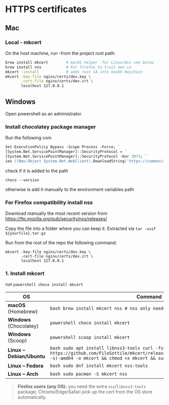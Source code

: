 # HTTPS certificates
## Mac
### Local - mkcert

On the host machine, run -from the project root path:
```sh
brew install mkcert        # macOS helper -for Linux/Win see below
brew install nss           # For firefox to trust own ca
mkcert -install            # adds root CA into macOS Keychain
mkcert -key-file nginx/certs/dev.key \
       -cert-file nginx/certs/dev.crt \
       localhost 127.0.0.1

```

## Windows
Open powershell as an administrator.
### Install chocolatey package manager
Run the following com
```.ps
Set-ExecutionPolicy Bypass -Scope Process -Force; `
[System.Net.ServicePointManager]::SecurityProtocol = `
[System.Net.ServicePointManager]::SecurityProtocol -bor 3072; `
iex ((New-Object System.Net.WebClient).DownloadString('https://community.chocolatey.org/install.ps1'))
```
check if it is added to the path
```
choco --version
```
otherwise is add it manually to the environment variables path 

### For Firefox compatibility install nss
Download manually the most recent version from 
https://ftp.mozilla.org/pub/security/nss/releases/

Copy the file into a folder where you can keep it.
Extracted via `tar -xvzf ${yourfile}.tar.gz`

Run from the root of the repo the following command:
```
mkcert -key-file nginx/certs/dev.key \
       -cert-file nginx/certs/dev.crt \
       localhost 127.0.0.1
```


### 1. Install mkcert
run
```powershell choco install mkcert ```









| OS | Command |
|----|---------|
| **macOS** (Homebrew) | ```bash brew install mkcert nss # nss only needed for Firefox ``` |
| **Windows** (Chocolatey) | ```powershell choco install mkcert ``` |
| **Windows** (Scoop) | ```powershell scoop install mkcert ``` |
| **Linux – Debian/Ubuntu** | ```bash sudo apt install libnss3-tools curl -fsSL https://github.com/FiloSottile/mkcert/releases/latest/download/mkcert-$(uname -s)-amd64 -o mkcert && chmod +x mkcert && sudo mv mkcert /usr/local/bin ``` |
| **Linux – Fedora** | ```bash sudo dnf install mkcert nss-tools ``` |
| **Linux – Arch** | ```bash sudo pacman -S mkcert nss ``` |

> **Firefox users (any OS):** you need the extra `nss`/`libnss3-tools` package; Chrome/Edge/Safari pick up the cert from the OS store automatically.